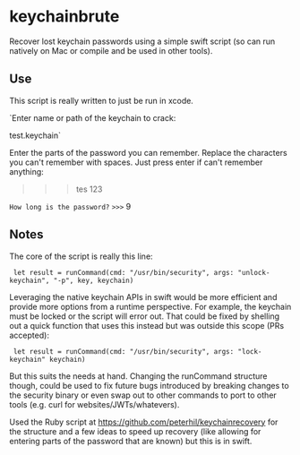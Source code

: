 # keychainbrute
Recover lost keychain passwords using a simple swift script (so can run natively on Mac or compile and be used in other tools).

## Use
This script is really written to just be run in xcode. 

`Enter name or path of the keychain to crack:
>>> 
test.keychain`

Enter the parts of the password you can remember.
Replace the characters you can't remember with spaces.
Just press enter if can't remember anything:
>>> tes 123

`How long is the password?`
`>>>` 
9

## Notes
The core of the script is really this line:

` let result = runCommand(cmd: "/usr/bin/security", args: "unlock-keychain", "-p", key, keychain)`

Leveraging the native keychain APIs in swift would be more efficient and provide more options from a runtime perspective. For example, the keychain must be locked or the script will error out. That could be fixed by shelling out a quick function that uses this instead but was outside this scope (PRs accepted):

` let result = runCommand(cmd: "/usr/bin/security", args: "lock-keychain" keychain)`

But this suits the needs at hand. Changing the runCommand structure though, could be used to fix future bugs introduced by breaking changes to the security binary or even swap out to other commands to port to other tools (e.g. curl for websites/JWTs/whatevers). 

Used the Ruby script at https://github.com/peterhil/keychainrecovery for the structure and a few ideas to speed up recovery (like allowing for entering parts of the password that are known) but this is in swift. 
